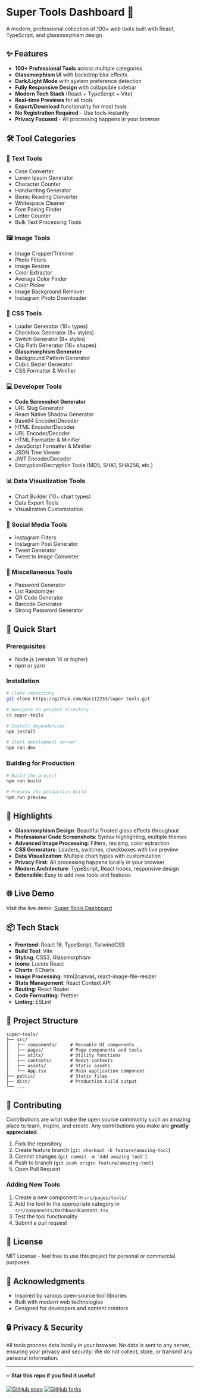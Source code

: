 # Super Tools Dashboard 🚀

A modern, professional collection of 100+ web tools built with React, TypeScript, and glassmorphism design.

## ✨ Features

- **100+ Professional Tools** across multiple categories
- **Glassmorphism UI** with backdrop blur effects
- **Dark/Light Mode** with system preference detection
- **Fully Responsive Design** with collapsible sidebar
- **Modern Tech Stack** (React + TypeScript + Vite)
- **Real-time Previews** for all tools
- **Export/Download** functionality for most tools
- **No Registration Required** - Use tools instantly
- **Privacy Focused** - All processing happens in your browser

## 🛠️ Tool Categories

### 📝 Text Tools
- Case Converter
- Lorem Ipsum Generator
- Character Counter
- Handwriting Generator
- Bionic Reading Converter
- Whitespace Cleaner
- Font Pairing Finder
- Letter Counter
- Bulk Text Processing Tools

### 🖼️ Image Tools
- Image Cropper/Trimmer
- Photo Filters
- Image Resizer
- Color Extractor
- Average Color Finder
- Color Picker
- Image Background Remover
- Instagram Photo Downloader

### 🎨 CSS Tools
- Loader Generator (10+ types)
- Checkbox Generator (8+ styles)
- Switch Generator (8+ styles)
- Clip Path Generator (16+ shapes)
- **Glassmorphism Generator**
- Background Pattern Generator
- Cubic Bezier Generator
- CSS Formatter & Minifier

### 💻 Developer Tools
- **Code Screenshot Generator**
- URL Slug Generator
- React Native Shadow Generator
- Base64 Encoder/Decoder
- HTML Encoder/Decoder
- URL Encoder/Decoder
- HTML Formatter & Minifier
- JavaScript Formatter & Minifier
- JSON Tree Viewer
- JWT Encoder/Decoder
- Encryption/Decryption Tools (MD5, SHA1, SHA256, etc.)

### 📊 Data Visualization Tools
- Chart Builder (10+ chart types)
- Data Export Tools
- Visualization Customization

### 📱 Social Media Tools
- Instagram Filters
- Instagram Post Generator
- Tweet Generator
- Tweet to Image Converter

### 🔧 Miscellaneous Tools
- Password Generator
- List Randomizer
- QR Code Generator
- Barcode Generator
- Strong Password Generator

## 🚀 Quick Start

### Prerequisites
- Node.js (version 14 or higher)
- npm or yarn

### Installation

```bash
# Clone repository
git clone https://github.com/Aas112233/super-tools.git

# Navigate to project directory
cd super-tools

# Install dependencies
npm install

# Start development server
npm run dev
```

### Building for Production

```bash
# Build the project
npm run build

# Preview the production build
npm run preview
```

## 🎯 Highlights

- **Glassmorphism Design**: Beautiful frosted glass effects throughout
- **Professional Code Screenshots**: Syntax highlighting, multiple themes
- **Advanced Image Processing**: Filters, resizing, color extraction
- **CSS Generators**: Loaders, switches, checkboxes with live preview
- **Data Visualization**: Multiple chart types with customization
- **Privacy First**: All processing happens locally in your browser
- **Modern Architecture**: TypeScript, React hooks, responsive design
- **Extensible**: Easy to add new tools and features

## 🌐 Live Demo

Visit the live demo: [Super Tools Dashboard](https://your-demo-link.com)

## 📦 Tech Stack

- **Frontend**: React 18, TypeScript, TailwindCSS
- **Build Tool**: Vite
- **Styling**: CSS3, Glassmorphism
- **Icons**: Lucide React
- **Charts**: ECharts
- **Image Processing**: html2canvas, react-image-file-resizer
- **State Management**: React Context API
- **Routing**: React Router
- **Code Formatting**: Prettier
- **Linting**: ESLint

## 📁 Project Structure

```
super-tools/
├── src/
│   ├── components/     # Reusable UI components
│   ├── pages/          # Page components and tools
│   ├── utils/          # Utility functions
│   ├── contexts/       # React contexts
│   ├── assets/         # Static assets
│   └── App.tsx         # Main application component
├── public/             # Static files
├── dist/               # Production build output
└── ...
```

## 🤝 Contributing

Contributions are what make the open source community such an amazing place to learn, inspire, and create. Any contributions you make are **greatly appreciated**.

1. Fork the repository
2. Create feature branch (`git checkout -b feature/amazing-tool`)
3. Commit changes (`git commit -m 'Add amazing tool'`)
4. Push to branch (`git push origin feature/amazing-tool`)
5. Open Pull Request

### Adding New Tools

1. Create a new component in `src/pages/tools/`
2. Add the tool to the appropriate category in `src/components/DashboardContent.tsx`
3. Test the tool functionality
4. Submit a pull request

## 📄 License

MIT License - feel free to use this project for personal or commercial purposes.

## 🙏 Acknowledgments

- Inspired by various open-source tool libraries
- Built with modern web technologies
- Designed for developers and content creators

## 🔒 Privacy & Security

All tools process data locally in your browser. No data is sent to any server, ensuring your privacy and security. We do not collect, store, or transmit any personal information.

---

⭐ **Star this repo if you find it useful!**

[![GitHub stars](https://img.shields.io/github/stars/Aas112233/super-tools.svg?style=social&label=Star)](https://github.com/Aas112233/super-tools/stargazers)
[![GitHub forks](https://img.shields.io/github/forks/Aas112233/super-tools.svg?style=social&label=Fork)](https://github.com/Aas112233/super-tools/network)